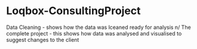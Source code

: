 # Loqbox-ConsultingProject

Data Cleaning - shows how the data was lceaned ready for analysis n/
The complete project - this shows how data was analysed and visualised to suggest changes to the client
